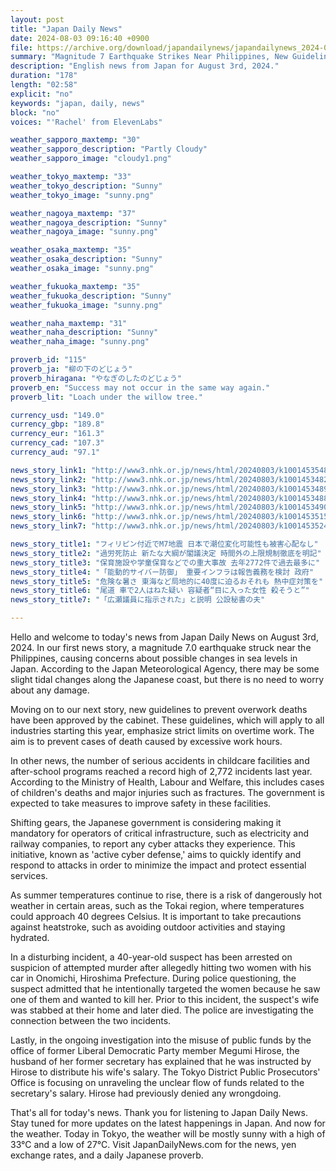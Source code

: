 ```yaml
---
layout: post
title: "Japan Daily News"
date: 2024-08-03 09:16:40 +0900
file: https://archive.org/download/japandailynews/japandailynews_2024-08-03.mp3
summary: "Magnitude 7 Earthquake Strikes Near Philippines, New Guidelines to Prevent Overwork Deaths, & more…"
description: "English news from Japan for August 3rd, 2024."
duration: "178"
length: "02:58"
explicit: "no"
keywords: "japan, daily, news"
block: "no"
voices: "'Rachel' from ElevenLabs"

weather_sapporo_maxtemp: "30"
weather_sapporo_description: "Partly Cloudy"
weather_sapporo_image: "cloudy1.png"

weather_tokyo_maxtemp: "33"
weather_tokyo_description: "Sunny"
weather_tokyo_image: "sunny.png"

weather_nagoya_maxtemp: "37"
weather_nagoya_description: "Sunny"
weather_nagoya_image: "sunny.png"

weather_osaka_maxtemp: "35"
weather_osaka_description: "Sunny"
weather_osaka_image: "sunny.png"

weather_fukuoka_maxtemp: "35"
weather_fukuoka_description: "Sunny"
weather_fukuoka_image: "sunny.png"

weather_naha_maxtemp: "31"
weather_naha_description: "Sunny"
weather_naha_image: "sunny.png"

proverb_id: "115"
proverb_ja: "柳の下のどじょう"
proverb_hiragana: "やなぎのしたのどじょう"
proverb_en: "Success may not occur in the same way again."
proverb_lit: "Loach under the willow tree."

currency_usd: "149.0"
currency_gbp: "189.8"
currency_eur: "161.3"
currency_cad: "107.3"
currency_aud: "97.1"

news_story_link1: "http://www3.nhk.or.jp/news/html/20240803/k10014535481000.html"
news_story_link2: "http://www3.nhk.or.jp/news/html/20240803/k10014534821000.html"
news_story_link3: "http://www3.nhk.or.jp/news/html/20240803/k10014534891000.html"
news_story_link4: "http://www3.nhk.or.jp/news/html/20240803/k10014534881000.html"
news_story_link5: "http://www3.nhk.or.jp/news/html/20240803/k10014534901000.html"
news_story_link6: "http://www3.nhk.or.jp/news/html/20240803/k10014535151000.html"
news_story_link7: "http://www3.nhk.or.jp/news/html/20240803/k10014535241000.html"

news_story_title1: "フィリピン付近でM7地震 日本で潮位変化可能性も被害心配なし"
news_story_title2: "過労死防止 新たな大綱が閣議決定 時間外の上限規制徹底を明記"
news_story_title3: "保育施設や学童保育などでの重大事故 去年2772件で過去最多に"
news_story_title4: "「能動的サイバー防御」 重要インフラは報告義務を検討 政府"
news_story_title5: "危険な暑さ 東海など局地的に40度に迫るおそれも 熱中症対策を"
news_story_title6: "尾道 車で2人はねた疑い 容疑者“目に入った女性 殺そうと”"
news_story_title7: "「広瀬議員に指示された」と説明 公設秘書の夫"

---
```


Hello and welcome to today's news from Japan Daily News on August 3rd, 2024. In our first news story, a magnitude 7.0 earthquake struck near the Philippines, causing concerns about possible changes in sea levels in Japan. According to the Japan Meteorological Agency, there may be some slight tidal changes along the Japanese coast, but there is no need to worry about any damage.

Moving on to our next story, new guidelines to prevent overwork deaths have been approved by the cabinet. These guidelines, which will apply to all industries starting this year, emphasize strict limits on overtime work. The aim is to prevent cases of death caused by excessive work hours.

In other news, the number of serious accidents in childcare facilities and after-school programs reached a record high of 2,772 incidents last year. According to the Ministry of Health, Labour and Welfare, this includes cases of children's deaths and major injuries such as fractures. The government is expected to take measures to improve safety in these facilities.

Shifting gears, the Japanese government is considering making it mandatory for operators of critical infrastructure, such as electricity and railway companies, to report any cyber attacks they experience. This initiative, known as 'active cyber defense,' aims to quickly identify and respond to attacks in order to minimize the impact and protect essential services.

As summer temperatures continue to rise, there is a risk of dangerously hot weather in certain areas, such as the Tokai region, where temperatures could approach 40 degrees Celsius. It is important to take precautions against heatstroke, such as avoiding outdoor activities and staying hydrated.

In a disturbing incident, a 40-year-old suspect has been arrested on suspicion of attempted murder after allegedly hitting two women with his car in Onomichi, Hiroshima Prefecture. During police questioning, the suspect admitted that he intentionally targeted the women because he saw one of them and wanted to kill her. Prior to this incident, the suspect's wife was stabbed at their home and later died. The police are investigating the connection between the two incidents.

Lastly, in the ongoing investigation into the misuse of public funds by the office of former Liberal Democratic Party member Megumi Hirose, the husband of her former secretary has explained that he was instructed by Hirose to distribute his wife's salary. The Tokyo District Public Prosecutors' Office is focusing on unraveling the unclear flow of funds related to the secretary's salary. Hirose had previously denied any wrongdoing.

That's all for today's news. Thank you for listening to Japan Daily News. Stay tuned for more updates on the latest happenings in Japan. And now for the weather. Today in Tokyo, the weather will be mostly sunny with a high of 33°C and a low of 27°C.  Visit JapanDailyNews.com for the news, yen exchange rates, and a daily Japanese proverb.
